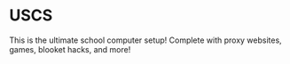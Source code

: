 # USCS
This is the ultimate school computer setup! Complete with proxy websites, games, blooket hacks, and more! 
